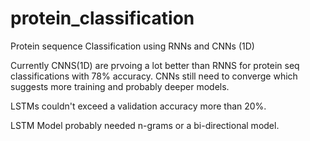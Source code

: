 # protein_classification
Protein sequence Classification using RNNs and CNNs (1D) 

Currently CNNS(1D) are prvoing a lot better than RNNS for protein seq classifications with 78% accuracy. CNNs still need to converge which suggests more training and probably deeper models.

LSTMs couldn't exceed a validation accuracy more than 20%.

LSTM Model probably needed n-grams or a bi-directional model.
